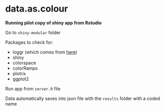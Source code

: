 # data.as.colour

**Running pilot copy of shiny app from Rstudio**

Go to `shiny-modular` folder

Packages to check for:

* loggr (which comes from [here](https://github.com/smbache/loggr))
* shiny
* colorspace
* colorRamps
* plotrix
* ggplot2

Run app from `server.R` file

Data automatically saves into json file with the `results` folder with a coded name


